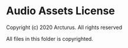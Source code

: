# Audio Assets License

Copyright (c) 2020 Arcturus. All rights reserved

All files in this folder is copyrighted.